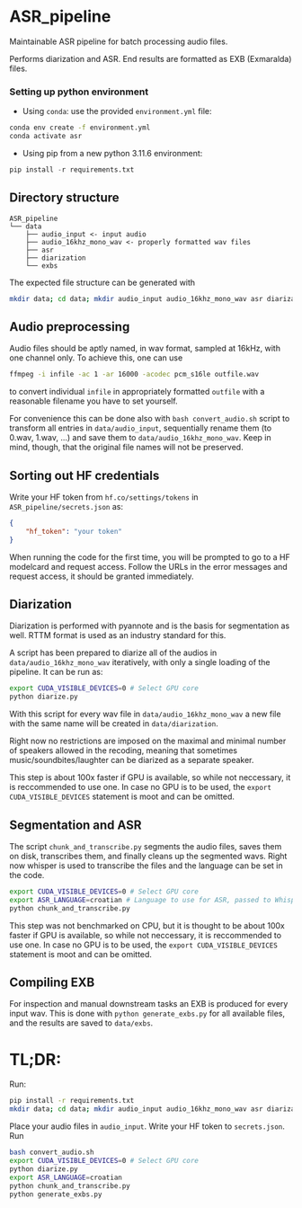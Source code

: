 # ASR_pipeline
Maintainable ASR pipeline for batch processing audio files.

Performs diarization and ASR. End results are formatted as EXB (Exmaralda) files.

### Setting up python environment

* Using `conda`: use the provided `environment.yml` file:
```bash
conda env create -f environment.yml
conda activate asr
```

* Using pip from a new python 3.11.6 environment:
```python
pip install -r requirements.txt
```

## Directory structure

```
ASR_pipeline
└── data
    ├── audio_input <- input audio
    ├── audio_16khz_mono_wav <- properly formatted wav files
    ├── asr
    ├── diarization
    └── exbs
```

The expected file structure can be generated with

```bash
mkdir data; cd data; mkdir audio_input audio_16khz_mono_wav asr diarization exbs; cd ..
```

## Audio preprocessing

Audio files should be aptly named, in wav format, sampled at 16kHz, with one channel only. To achieve this, one can use 
```bash
ffmpeg -i infile -ac 1 -ar 16000 -acodec pcm_s16le outfile.wav
```
to convert individual `infile` in appropriately formatted `outfile` with a reasonable filename you have to set yourself. 

For convenience this can be done also with `bash convert_audio.sh` script to transform all entries in `data/audio_input`, sequentially rename them (to 0.wav, 1.wav, ...) and save them to `data/audio_16khz_mono_wav`. Keep in mind, though, that the original file names will not be preserved.


## Sorting out HF credentials

Write your HF token from `hf.co/settings/tokens` in `ASR_pipeline/secrets.json` as:
```json
{
    "hf_token": "your token"
}
```
When running the code for the first time, you will be prompted to go to a HF modelcard and request access. Follow the URLs in the error messages and request access, it should be granted immediately. 

## Diarization

Diarization is performed with pyannote and is the basis for segmentation as well. RTTM format is used as an industry standard for this.

A script has been prepared to diarize all of the audios in `data/audio_16khz_mono_wav` iteratively, with only a single loading of the pipeline. It can be run as:
```bash
export CUDA_VISIBLE_DEVICES=0 # Select GPU core
python diarize.py
```

With this script for every wav file in `data/audio_16khz_mono_wav` a new file with the same name will be created in `data/diarization`.

Right now no restrictions are imposed on the maximal and minimal number of speakers allowed in the recoding, meaning that sometimes music/soundbites/laughter can be diarized as a separate speaker.

This step is about 100x faster if GPU is available, so while not neccessary, it is reccommended to use one. In case no GPU is to be used, the `export CUDA_VISIBLE_DEVICES` statement is moot and can be omitted.

## Segmentation and ASR

The script `chunk_and_transcribe.py` segments the audio files, saves them on disk, transcribes them, and finally cleans up the segmented wavs. Right now whisper is used to transcribe the files and the language can be set in the code.

```bash
export CUDA_VISIBLE_DEVICES=0 # Select GPU core
export ASR_LANGUAGE=croatian # Language to use for ASR, passed to Whisper internally.
python chunk_and_transcribe.py
```

This step was not benchmarked on CPU, but it is thought to be about 100x faster if GPU is available, so while not neccessary, it is reccommended to use one. In case no GPU is to be used, the `export CUDA_VISIBLE_DEVICES` statement is moot and can be omitted.

## Compiling EXB

For inspection and manual downstream tasks an EXB is produced for every input wav. This is done with `python generate_exbs.py` for all available files, and the results are saved to `data/exbs`.

# TL;DR:

Run:
```bash
pip install -r requirements.txt
mkdir data; cd data; mkdir audio_input audio_16khz_mono_wav asr diarization exbs; cd ..
```
Place your audio files in `audio_input`. Write your HF token to `secrets.json`. Run
```bash
bash convert_audio.sh
export CUDA_VISIBLE_DEVICES=0 # Select GPU core
python diarize.py
export ASR_LANGUAGE=croatian
python chunk_and_transcribe.py
python generate_exbs.py
```